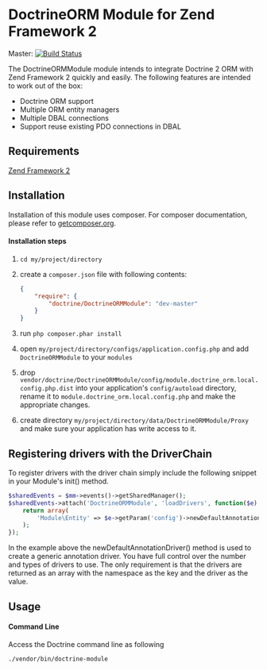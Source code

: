 # DoctrineORM Module for Zend Framework 2

Master: [![Build Status](https://secure.travis-ci.org/doctrine/DoctrineORMModule.png?branch=master)](http://travis-ci.org/doctrine/DoctrineORMModule)

The DoctrineORMModule module intends to integrate Doctrine 2 ORM with Zend Framework 2 quickly
and easily. The following features are intended to work out of the box:

  - Doctrine ORM support
  - Multiple ORM entity managers
  - Multiple DBAL connections
  - Support reuse existing PDO connections in DBAL

## Requirements
[Zend Framework 2](http://www.github.com/zendframework/zf2)

## Installation

Installation of this module uses composer. For composer documentation, please refer to
[getcomposer.org](http://getcomposer.org/).

#### Installation steps

  1. `cd my/project/directory`
  2. create a `composer.json` file with following contents:

     ```json
     {
         "require": {
             "doctrine/DoctrineORMModule": "dev-master"
         }
     }
     ```
  3. run `php composer.phar install`
  4. open `my/project/directory/configs/application.config.php` and add `DoctrineORMModule` to your `modules`
  5. drop `vendor/doctrine/DoctrineORMModule/config/module.doctrine_orm.local.config.php.dist` into your application's
     `config/autoload` directory, rename it to `module.doctrine_orm.local.config.php` and make the appropriate changes.
  6. create directory `my/project/directory/data/DoctrineORMModule/Proxy` and make sure your application has write
     access to it.

## Registering drivers with the DriverChain

To register drivers with the driver chain simply include the following snippet in your Module's init() method.

```php
$sharedEvents = $mm->events()->getSharedManager();
$sharedEvents->attach('DoctrineORMModule', 'loadDrivers', function($e) {
    return array(
        'Module\Entity' => $e->getParam('config')->newDefaultAnnotationDriver(__DIR__ . '/src/Module/Entity')
    );
});
```

In the example above the newDefaultAnnotationDriver() method is used to create a generic annotation driver. You have
full control over the number and types of drivers to use. The only requirement is that the drivers are returned as an
array with the namespace as the key and the driver as the value.

## Usage

#### Command Line
Access the Doctrine command line as following

```sh
./vendor/bin/doctrine-module
```